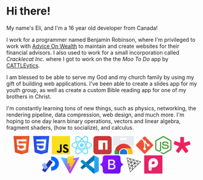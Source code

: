 # Hi there!

My name's Eli, and I'm a 16 year old developer from Canada!

I work for a programmer named Benjamin Robinson, where I'm privileged to work with [Advice On Wealth](https://adviceon.com) to maintain and create websites for their financial advisors.  I also used to work for a small incorporation called _Cracklecat Inc._ where I got to work on the the _Moo To Do_ app by [CATTLEytics](https://www.cattleytics.com/).

I am blessed to be able to serve my God and my church family by using my gift of building web applications.  I've been able to create a slides app for my youth group, as well as create a custom Bible reading app for one of my brothers in Christ.

I'm constantly learning tons of new things, such as physics, networking, the rendering pipeline, data compression, web design, and much more.  I'm hoping to one day learn binary operations, vectors and linear algebra, fragment shaders, (how to socialize), and calculus.

<div align="center">
  <img height="48" src="./icons/html.svg" alt="HTML 5 icon" />
  <img height="48" src="./icons/css.svg" alt="CSS 3 icon" />
  <img height="48" src="./icons/javascript.svg" alt="JavaScript icon" />
  <img height="48" src="./icons/react.svg" alt="React icon" />
  <img height="48" src="./icons/npm.svg" alt="NPM icon" />
  <img height="48" src="./icons/chromewebstore.svg" alt="Chrome Web Store icon" />
  <img height="48" src="./icons/git.svg" alt="Git icon" />
  <img height="48" src="./icons/node.svg" alt="Node icon" />
  <img height="48" src="./icons/p5.svg" alt="P5.js icon" />
  <img height="48" src="./icons/processing.svg" alt="Processing icon" />
  <img height="48" src="./icons/vite.svg" alt="Vite icon" />
  <img height="48" src="./icons/vscode.svg" alt="Visual Studio Code icon" />
  <img height="48" src="./icons/bootstrap.svg" alt="Bootstrap icon" />
  <img height="48" src="./icons/three.svg" alt="Three.js icon" />
  <img height="48" src="./icons/pixi.svg" alt="Pixi.js icon" />
</div>

<!--
- 🔭 I’m currently working on ...
- 🌱 I’m currently learning ...
- 👯 I’m looking to collaborate on ...
- 🤔 I’m looking for help with ...
- 💬 Ask me about ...
- 📫 How to reach me: ...
- 😄 Pronouns: ...
- ⚡ Fun fact: ...
-->
